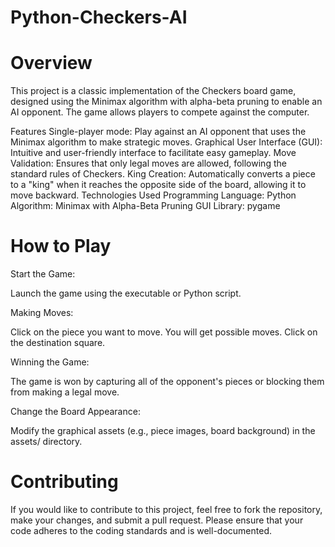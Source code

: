 # Python-Checkers-AI

# Overview
This project is a classic implementation of the Checkers board game, designed using the Minimax algorithm with alpha-beta pruning to enable an AI opponent. The game allows players to compete against the computer.

Features
Single-player mode: Play against an AI opponent that uses the Minimax algorithm to make strategic moves.
Graphical User Interface (GUI): Intuitive and user-friendly interface to facilitate easy gameplay.
Move Validation: Ensures that only legal moves are allowed, following the standard rules of Checkers.
King Creation: Automatically converts a piece to a "king" when it reaches the opposite side of the board, allowing it to move backward.
Technologies Used
Programming Language: Python
Algorithm: Minimax with Alpha-Beta Pruning
GUI Library: pygame

# How to Play
Start the Game:

Launch the game using the executable or Python script.

Making Moves:

Click on the piece you want to move. You will get possible moves.
Click on the destination square.

Winning the Game:

The game is won by capturing all of the opponent's pieces or blocking them from making a legal move.

Change the Board Appearance:

Modify the graphical assets (e.g., piece images, board background) in the assets/ directory.
# Contributing
If you would like to contribute to this project, feel free to fork the repository, make your changes, and submit a pull request. Please ensure that your code adheres to the coding standards and is well-documented.
